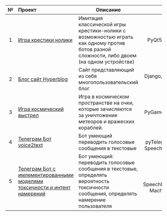 |№   | Проект        | Описание      | Теги          |
|:--:|:------------- |---------------| -------------:|
| 1  | [Игра крестики нолики](https://github.com/BigNotOnlyData/Python-projects/tree/main/Game-Tic-Tac-Toe)                                                      | Имитация классической игры крестики-нолики с возможностью играть как одному против ботов разной сложности, либо двоем (на одном устройстве)   | PyQt5, Минимакс  |
| 2  | [Блог сайт Hyperblog](https://github.com/BigNotOnlyData/Python-projects/tree/main/Hyperblog)                                                              | Сайт представляющий из себя многопользовательский блог                                                                                        | Django, блог-сайт, HTML, CSS |
| 3  | [Игра космический выстрел](https://github.com/BigNotOnlyData/Python-projects/tree/main/Space-shot)                                                        | Игра в космическом пространстве на очки, которые зачисляются за уничтожение метеоров и вражеских кораблей.                                    | PyGame, 2D шутер |
| 4  | [Телеграм Бот voice2text](https://github.com/BigNotOnlyData/Python-projects/tree/main/TG-Bot-voice-to-text)                                               | Бот умеющий переводить голосовые сообщения в текстовые                                                                                         | Телеграм, pyTelegramBotAPI, SpeechRecognition |
| 5  | [Телеграм Бот c имлементированными моделями токсичности и интент намерений](https://github.com/BigNotOnlyData/Python-projects/tree/main/TG-Bot-GentliBot) | Бот умеющий: переводить голосовые сообщения в текстовые, определять вероятность токсичности сообщения, определять намерение пользователя       | Телеграм, Aiogram, SpeechRecognition, Machine learning|
